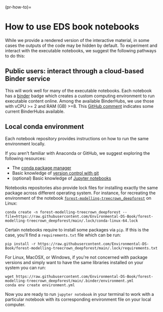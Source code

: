 (pr-how-to)=
# How to use EDS book notebooks

While we provide a rendered version of the interactive material, in some cases the outputs of the code may be hidden by default. 
To experiment and interact with the executable notebooks, we suggest the following pathways to do this:

## Public users: interact through a cloud-based Binder service 
This will work well for many of the executable notebooks.
Each notebook has a [binder](https://mybinder.readthedocs.io/en/latest/index.html) badge which creates a custom computing environment to run executable content online. 
Among the available BinderHubs, we use those with vCPU >= 2 and RAM (GB) >=8. 
This [GitHub comment](https://github.com/pangeo-data/pangeo-binder/issues/195#issuecomment-989107771) indicates some current BinderHubs available.   

## Local conda environment
Each notebook repository provides instructions on how to run the same environment locally. 

If you aren't familiar with Anaconda or GitHub, we suggest exploring the following resources:

* The [conda package manager](https://docs.conda.io/en/latest/)
* Basic knowledge of [version control with git](https://git-scm.com)
* (optional) Basic knowledge of [Jupyter notebooks](https://jupyter-notebook.readthedocs.io/en/stable/)

Notebooks repositories also provide lock files for installing exactly the same package across different operating system. 
For instance, for recreating the environment of the notebook [`forest-modelling-treecrown_deepforest`](https://github.com/Environmental-DS-Book/forest-modelling-treecrown_deepforest) on Linux:

```
conda create -n forest-modelling-treecrown_deepforest --file=https://raw.githubusercontent.com/Environmental-DS-Book/forest-modelling-treecrown_deepforest/main/.lock/conda-linux-64.lock
```

Certain notebooks require to install some packages via `pip`. If this is the case, you'll find a `requirements.txt` file which can be run:

```
pip install -r https://raw.githubusercontent.com/Environmental-DS-Book/forest-modelling-treecrown_deepforest/main/.lock/requirements.txt
```

For Linux, MacOSX, or Windows, if you're not concerned with package versions and simply want to have the same libraries installed on your system you can run:

```
wget https://raw.githubusercontent.com/Environmental-DS-Book/forest-modelling-treecrown_deepforest/main/.binder/environment.yml
conda env create environment.yml
```

Now you are ready to run `jupyter notebook` in your terminal to work with a particular notebook with its corresponding environment file on your local computer.